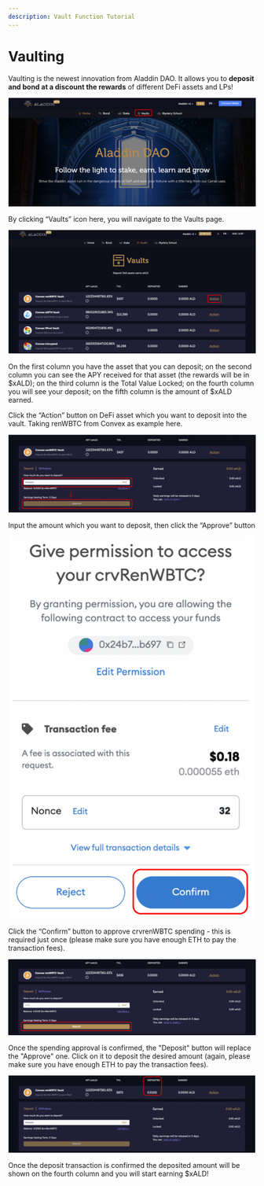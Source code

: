 ```yaml
---
description: Vault Function Tutorial
---
```


# Vaulting

Vaulting is the newest innovation from Aladdin DAO. It allows you to **deposit and bond at a discount the rewards** of different DeFi assets and LPs!

![Home page](<../../.gitbook/assets/image (105).png>)

By clicking “Vaults” icon here, you will navigate to the Vaults page.

![Vaults page](<../../.gitbook/assets/image (61).png>)

On the first column you have the asset that you can deposit; on the second column you can see the APY received for that asset (the rewards will be in $xALD); on the third column is the Total Value Locked; on the fourth column you will see your deposit; on the fifth column is the amount of $xALD earned.

Click the “Action” button on DeFi asset which you want to deposit into the vault. Taking renWBTC from Convex as example here.

![Vault menu](<../../.gitbook/assets/image (112).png>)

Input the amount which you want to deposit, then click the “Approve” button

&#x20;![](<../../.gitbook/assets/image (86).png>)

Click the “Confirm” button to approve crvrenWBTC spending - this is required just once (please make sure you have enough ETH to pay the transaction fees).

![Vault deposit](<../../.gitbook/assets/image (21).png>)

Once the spending approval is confirmed, the "Deposit" button will replace the "Approve" one. Click on it to deposit the desired amount (again, please make sure you have enough ETH to pay the transaction fees).

![](<../../.gitbook/assets/image (9).png>)

Once the deposit transaction is confirmed the deposited amount will be shown on the fourth column and you will start earning $xALD!
